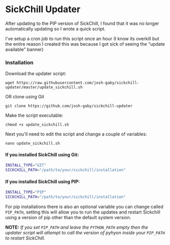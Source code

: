 # SickChill Updater

After updating to the PIP version of SickChill, I found that it was no longer automatically updating so I wrote a quick script.

I've setup a cron job to run this script once an hour (I know its overkill but the entire reason I created this was because I got sick of seeing the "update available" banner)

### Installation
Download the updater script:

`wget https://raw.githubusercontent.com/josh-gaby/sickchill-updater/master/update_sickchill.sh`

OR clone using Git

`git clone https://github.com/josh-gaby/sickchill-updater`

Make the script executable:

`chmod +x update_sickchill.sh`



Next you'll need to edit the script and change a couple of variables:

`nano update_sickchill.sh`



#### If you installed SickChill using Git:

```bash
INSTALL_TYPE="GIT"
SICKCHILL_PATH="/path/to/your/sickchill/installation"
```
 
 
#### If you installed SickChill using PIP:
```bash
INSTALL_TYPE="PIP"
SICKCHILL_PATH="/path/to/your/sickchill/installation"
```
For pip installations there is also an optional variable you can change called `PIP_PATH`, setting this will allow you to run the updates and restart Sickchill using a version of pip other than the default system version.

**NOTE:** *If you set `PIP_PATH` and leave the `PYTHON_PATH` empty then the updater script will attempt to call the version of pyhyon inside your `PIP_PATH` to restart SickChill.*
